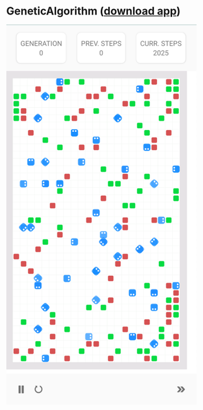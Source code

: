# GeneticAlgorithm ([download app](https://github.com/MagymD/GeneticAlgorithm/raw/master/GeneticAlgorithm.apk))
![Photo](https://raw.githubusercontent.com/MagymD/GeneticAlgorithm/master/image.png)
